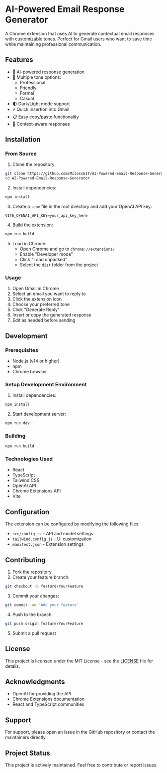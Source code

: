 # AI-Powered Email Response Generator

A Chrome extension that uses AI to generate contextual email responses with customizable tones. Perfect for Gmail users who want to save time while maintaining professional communication.

## Features

- 🤖 AI-powered response generation
- 🎨 Multiple tone options:
  - Professional
  - Friendly
  - Formal
  - Casual
- 🌓 Dark/Light mode support
- ⚡ Quick insertion into Gmail
- 📋 Easy copy/paste functionality
- 🔄 Context-aware responses

## Installation

### From Source
1. Clone the repository:
```bash
git clone https://github.com/MilossGIT/AI-Powered-Email-Response-Generator.git
cd AI-Powered-Email-Response-Generator
```

2. Install dependencies:
```bash
npm install
```

3. Create a `.env` file in the root directory and add your OpenAI API key:
```env
VITE_OPENAI_API_KEY=your_api_key_here
```

4. Build the extension:
```bash
npm run build
```

5. Load in Chrome:
   - Open Chrome and go to `chrome://extensions/`
   - Enable "Developer mode"
   - Click "Load unpacked"
   - Select the `dist` folder from the project

### Usage

1. Open Gmail in Chrome
2. Select an email you want to reply to
3. Click the extension icon
4. Choose your preferred tone
5. Click "Generate Reply"
6. Insert or copy the generated response
7. Edit as needed before sending

## Development

### Prerequisites
- Node.js (v14 or higher)
- npm
- Chrome browser

### Setup Development Environment
1. Install dependencies:
```bash
npm install
```

2. Start development server:
```bash
npm run dev
```

### Building
```bash
npm run build
```

### Technologies Used
- React
- TypeScript
- Tailwind CSS
- OpenAI API
- Chrome Extensions API
- Vite

## Configuration

The extension can be configured by modifying the following files:
- `src/config.ts` - API and model settings
- `tailwind.config.js` - UI customization
- `manifest.json` - Extension settings

## Contributing

1. Fork the repository
2. Create your feature branch:
```bash
git checkout -b feature/YourFeature
```
3. Commit your changes:
```bash
git commit -am 'Add your feature'
```
4. Push to the branch:
```bash
git push origin feature/YourFeature
```
5. Submit a pull request

## License

This project is licensed under the MIT License - see the [LICENSE](LICENSE) file for details.

## Acknowledgments

- OpenAI for providing the API
- Chrome Extensions documentation
- React and TypeScript communities

## Support

For support, please open an issue in the GitHub repository or contact the maintainers directly.

## Project Status

This project is actively maintained. Feel free to contribute or report issues.
